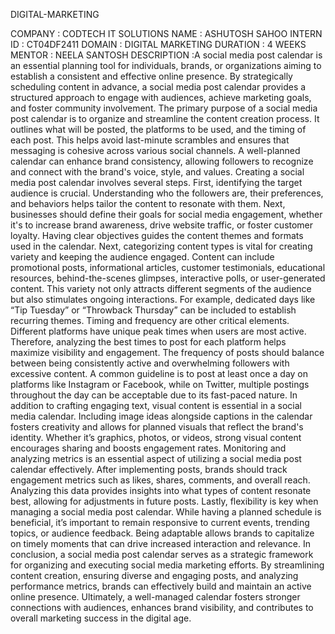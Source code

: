 DIGITAL-MARKETING

COMPANY : CODTECH IT SOLUTIONS 
NAME : ASHUTOSH SAHOO
INTERN ID : CT04DF2411
DOMAIN : DIGITAL MARKETING 
DURATION : 4 WEEKS 
MENTOR : NEELA SANTOSH 
DESCRIPTION 
:A social media post calendar is an essential planning tool for individuals, brands, or organizations aiming to establish a consistent and effective online presence. By strategically scheduling content in advance, a social media post calendar provides a structured approach to engage with audiences, achieve marketing goals, and foster community involvement.
The primary purpose of a social media post calendar is to organize and streamline the content creation process. It outlines what will be posted, the platforms to be used, and the timing of each post. This helps avoid last-minute scrambles and ensures that messaging is cohesive across various social channels. A well-planned calendar can enhance brand consistency, allowing followers to recognize and connect with the brand's voice, style, and values.
Creating a social media post calendar involves several steps. First, identifying the target audience is crucial. Understanding who the followers are, their preferences, and behaviors helps tailor the content to resonate with them. Next, businesses should define their goals for social media engagement, whether it's to increase brand awareness, drive website traffic, or foster customer loyalty. Having clear objectives guides the content themes and formats used in the calendar.
Next, categorizing content types is vital for creating variety and keeping the audience engaged. Content can include promotional posts, informational articles, customer testimonials, educational resources, behind-the-scenes glimpses, interactive polls, or user-generated content. This variety not only attracts different segments of the audience but also stimulates ongoing interactions. For example, dedicated days like “Tip Tuesday” or “Throwback Thursday” can be included to establish recurring themes.
Timing and frequency are other critical elements. Different platforms have unique peak times when users are most active. Therefore, analyzing the best times to post for each platform helps maximize visibility and engagement. The frequency of posts should balance between being consistently active and overwhelming followers with excessive content. A common guideline is to post at least once a day on platforms like Instagram or Facebook, while on Twitter, multiple postings throughout the day can be acceptable due to its fast-paced nature.
In addition to crafting engaging text, visual content is essential in a social media calendar. Including image ideas alongside captions in the calendar fosters creativity and allows for planned visuals that reflect the brand's identity. Whether it’s graphics, photos, or videos, strong visual content encourages sharing and boosts engagement rates.
Monitoring and analyzing metrics is an essential aspect of utilizing a social media post calendar effectively. After implementing posts, brands should track engagement metrics such as likes, shares, comments, and overall reach. Analyzing this data provides insights into what types of content resonate best, allowing for adjustments in future posts.
Lastly, flexibility is key when managing a social media post calendar. While having a planned schedule is beneficial, it’s important to remain responsive to current events, trending topics, or audience feedback. Being adaptable allows brands to capitalize on timely moments that can drive increased interaction and relevance.
In conclusion, a social media post calendar serves as a strategic framework for organizing and executing social media marketing efforts. By streamlining content creation, ensuring diverse and engaging posts, and analyzing performance metrics, brands can effectively build and maintain an active online presence. Ultimately, a well-managed calendar fosters stronger connections with audiences, enhances brand visibility, and contributes to overall marketing success in the digital age. 
